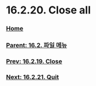 # 16.2.20. Close all

### [Home](./00-home.md)
### [Parent: 16.2. 파일 메뉴](./16-02-00-the-file-menu.md)
### [Prev: 16.2.19. Close](./16-02-19-close.md)
### [Next: 16.2.21. Quit](./16-02-21-quit.md)
